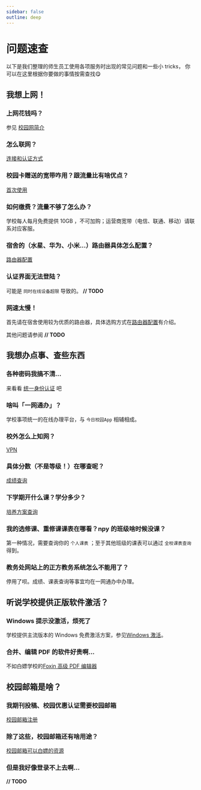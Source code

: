 ```yaml
---
sidebar: false
outline: deep
---
```


# 问题速查

以下是我们整理的师生员工使用各项服务时出现的常见问题和一些小 tricks，
你可以在这里根据你要做的事情按需查找:yum:

## 我想上网！

### 上网花钱吗？

参见 [校园网简介](../network/)

### 怎么联网？

[连接和认证方式](../network/connect.md)

### 校园卡赠送的宽带咋用？跟流量比有啥优点？

[首次使用]()

### 如何缴费？流量不够了怎么办？

学校每人每月免费提供 10GB ，不可加购；运营商宽带（电信、联通、移动）请联系对应客服。

### 宿舍的（水星、华为、小米…）路由器具体怎么配置？

[路由器配置](../network/router.md)

### 认证界面无法登陆？

可能是 `同时在线设备超限` 导致的。 **// TODO**

### 网速太慢！

首先请在宿舍使用较为优质的路由器，具体选购方式在[路由器配置](../network/router.md)有介绍。

其他问题请参阅 **// TODO**

## 我想办点事、查些东西

### 各种密码我搞不清…

来看看 [统一身份认证](../service/auth.md) 吧

### 啥叫「一网通办」？

学校事项统一的在线办理平台，与 `今日校园App` 相辅相成。

### 校外怎么上知网？

[VPN](../service/vpn.md)

### 具体分数（不是等级！）在哪查呢？

[成绩查询](../service/grade.md)

### 下学期开什么课？学分多少？

[培养方案查询](../service/program.md)

### 我的选修课、重修课课表在哪看？npy 的班级啥时候没课？

第一种情况，需要查询你的 `个人课表` ；至于其他班级的课表可以通过 `全校课表查询` 得到。

### 教务处网站上的正方教务系统怎么不能用了？

停用了呗。成绩、课表查询等事宜均在一网通办中办理。

## 听说学校提供正版软件激活？

### Windows 提示没激活，烦死了

学校提供主流版本的 Windows 免费激活方案，参见[Windows 激活](../ms/ms.md)。

### 合并、编辑 PDF 的软件好贵啊…

不如白嫖学校的[Foxin 高级 PDF 编辑器](../ms/foxin.md)

## 校园邮箱是啥？

### 我期刊投稿、校园优惠认证需要校园邮箱

[校园邮箱注册](../mail/signup.md)

### 除了这些，校园邮箱还有啥用途？

[校园邮箱可以白嫖的资源](../mail/res.md)

### 但是我好像登录不上去啊…

**// TODO**
